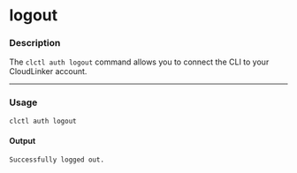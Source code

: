 # logout

### Description

The `clctl auth logout` command allows you to connect the CLI to your CloudLinker account.

***

### Usage

```bash
clctl auth logout
```

#### Output

```bash
Successfully logged out.
```


